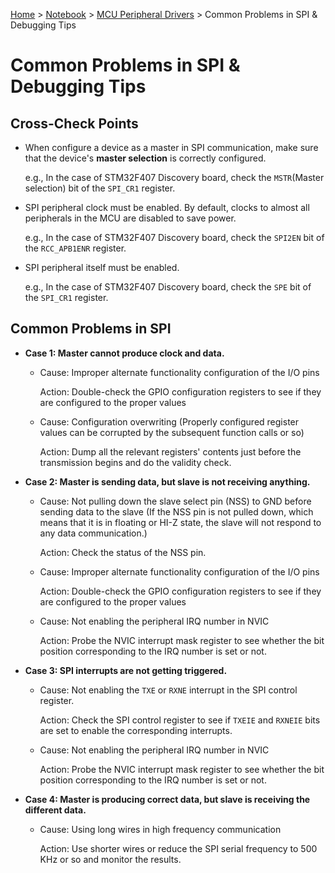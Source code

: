 <a href="../../">Home</a> > <a href="../notebook">Notebook</a> > <a href="./">MCU Peripheral Drivers</a> > Common Problems in SPI & Debugging Tips

# Common Problems in SPI & Debugging Tips



## Cross-Check Points

* When configure a device as a master in SPI communication, make sure that the device's **master selection** is correctly configured. 

  e.g., In the case of STM32F407 Discovery board, check the `MSTR`(Master selection) bit of the `SPI_CR1` register.

* SPI peripheral clock must be enabled. By default, clocks to almost all peripherals in the MCU are disabled to save power.

  e.g., In the case of STM32F407 Discovery board, check the `SPI2EN` bit of the `RCC_APB1ENR` register.

* SPI peripheral itself must be enabled.

  e.g., In the case of STM32F407 Discovery board, check the `SPE` bit of the `SPI_CR1` register.



## Common Problems in SPI

* **Case 1: Master cannot produce clock and data.**

  * Cause: Improper alternate functionality configuration of the I/O pins

    Action: Double-check the GPIO configuration registers to see if they are configured to the proper values

  * Cause: Configuration overwriting (Properly configured register values can be corrupted by the subsequent function calls or so)

    Action: Dump all the relevant registers' contents just before the transmission begins and do the validity check.

* **Case 2: Master is sending data, but slave is not receiving anything.**

  * Cause: Not pulling down the slave select pin (NSS) to GND before sending data to the slave (If the NSS pin is not pulled down, which means that it is in floating or HI-Z state, the slave will not respond to any data communication.)

    Action: Check the status of the NSS pin.

  * Cause: Improper alternate functionality configuration of the I/O pins

    Action: Double-check the GPIO configuration registers to see if they are configured to the proper values

  * Cause: Not enabling the peripheral IRQ number in NVIC

    Action: Probe the NVIC interrupt mask register to see whether the bit position corresponding to the IRQ number is set or not.

* **Case 3: SPI interrupts are not getting triggered.**

  * Cause: Not enabling the `TXE` or `RXNE` interrupt in the SPI control register.

    Action: Check the SPI control register to see if `TXEIE` and `RXNEIE` bits are set to enable the corresponding interrupts.

  * Cause: Not enabling the peripheral IRQ number in NVIC

    Action: Probe the NVIC interrupt mask register to see whether the bit position corresponding to the IRQ number is set or not.

* **Case 4: Master is producing correct data, but slave is receiving the different data.**

  * Cause: Using long wires in high frequency communication

    Action: Use shorter wires or reduce the SPI serial frequency to 500 KHz or so and monitor the results.
